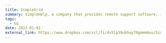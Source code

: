 ```yaml
---
title: SimpleGrid
summary: SimpleHelp, a company that provides remote support software, is expanding its product range to include a new product. The new product, “SimpleGrid”, will enable clients to set up private computer grids that perform computation-intensive tasks by distributing and running tasks on underutilised machines at any moment. As the product will provide supercomputer-like capabilities to users who may not have used such systems before, the quality and usability of the interface are crucial. Our task is to design an interface that will enable the sophisticated configuration of a potentially complex distributed software-hardware system while making the process and its monitoring simple enough to make the configuration of new tasks and grids worthwhile. Authors; Adamu Adamu Habu, Iain Carson and Lan Liu.
tags:
  - SG
date: 2022-01-01
external_link: https://www.dropbox.com/scl/fi/dv5lp39ubhwy70gmmm6os/SimpleGrid-project.pdf?rlkey=1e54ydjdgtzolcldid450xnwa&st=8j1s1y6x&dl=0
---
```

